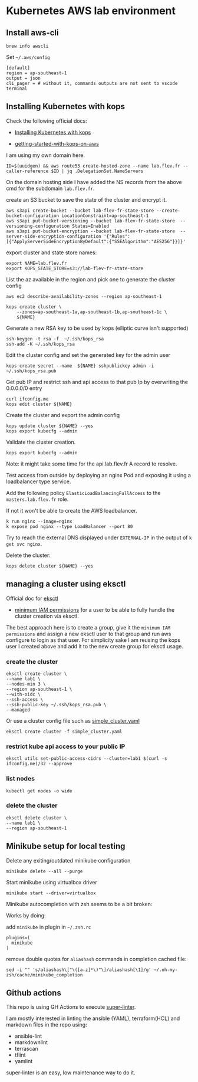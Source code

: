 # Kubernetes AWS lab environment

## Install aws-cli

```console
brew info awscli
```

Set `~/.aws/config`

```console
[default]
region = ap-southeast-1
output = json
cli_pager = # without it, commands outputs are not sent to vscode terminal
```

## Installing Kubernetes with kops

Check the following official docs:

- [Installing Kubernetes with kops](https://kubernetes.io/docs/setup/production-environment/tools/kops/)

- [getting-started-with-kops-on-aws](https://github.com/kubernetes/kops/blob/master/docs/getting_started/aws.md#getting-started-with-kops-on-aws)

I am using my own domain here.

```console
ID=$(uuidgen) && aws route53 create-hosted-zone --name lab.flev.fr --caller-reference $ID | jq .DelegationSet.NameServers
```

On the domain hosting side I have added the NS records from the above cmd for the subdomain `lab.flev.fr`.

create an S3 bucket to save the state of the cluster and encrypt it.

```console
aws s3api create-bucket --bucket lab-flev-fr-state-store --create-bucket-configuration LocationConstraint=ap-southeast-1
aws s3api put-bucket-versioning --bucket lab-flev-fr-state-store  --versioning-configuration Status=Enabled
aws s3api put-bucket-encryption --bucket lab-flev-fr-state-store  --server-side-encryption-configuration '{"Rules":[{"ApplyServerSideEncryptionByDefault":{"SSEAlgorithm":"AES256"}}]}'
```

export cluster and state store names:

```console
export NAME=lab.flev.fr
export KOPS_STATE_STORE=s3://lab-flev-fr-state-store
```

List the az available in the region and pick one to generate the cluster config

```console
aws ec2 describe-availability-zones --region ap-southeast-1

kops create cluster \
    --zones=ap-southeast-1a,ap-southeast-1b,ap-southeast-1c \
    ${NAME}
```

Generate a new RSA key to be used by kops (elliptic curve isn't supported)

```console
ssh-keygen -t rsa -f  ~/.ssh/kops_rsa
ssh-add -K ~/.ssh/kops_rsa
```

Edit the cluster config and set the generated key for the admin user

```console
kops create secret --name  ${NAME} sshpublickey admin -i ~/.ssh/kops_rsa.pub
```

Get pub IP and restrict ssh and api access to that pub Ip by overwriting the 0.0.0.0/0 entry

```console
curl ifconfig.me
kops edit cluster ${NAME}
```

Create the cluster and export the admin config

```console
kops update cluster ${NAME} --yes
kops export kubecfg --admin
```

Validate the cluster creation.

```console
kops export kubecfg --admin
```

Note: it might take some time for the api.lab.flev.fr A record to resolve.

Test access from outside by deploying an nginx Pod and exposing it using a loadbalancer type service.

Add the following policy `ElasticLoadBalancingFullAccess` to the `masters.lab.flev.fr` role.

If not it won't be able to create the AWS loadbalancer.

```console
k run nginx --image=nginx
k expose pod nginx --type LoadBalancer --port 80
```

Try to reach the external DNS displayed under `EXTERNAL-IP` in the output of `k get svc nginx`.

Delete the cluster:

```console
kops delete cluster ${NAME} --yes
```

## managing a cluster using eksctl

Official doc for [eksctl](https://eksctl.io/)

- [minimum IAM permissions](https://eksctl.io/usage/minimum-iam-policies/) for a user to be able to fully handle the cluster creation via eksctl.

The best approach here is to create a group, give it the `minimum IAM permissions` and assign a new eksctl user to that group and run aws configure to login as that user.
For simplicity sake I am reusing the kops user I created above and add it to the new create group for eksctl usage.

### create the cluster

```console
eksctl create cluster \
--name lab1 \
--nodes-min 3 \
--region ap-southeast-1 \
--with-oidc \
--ssh-access \
--ssh-public-key ~/.ssh/kops_rsa.pub \
--managed
```

Or use a cluster config file such as [simple_cluster.yaml](./simple_cluster.yaml)

```console
eksctl create cluster -f simple_cluster.yaml
```

### restrict kube api access to your public IP

```console
eksctl utils set-public-access-cidrs --cluster=lab1 $(curl -s ifconfig.me)/32 --approve
```

### list nodes

```console
kubectl get nodes -o wide
```

### delete the cluster

```console
eksctl delete cluster \
--name lab1 \
--region ap-southeast-1
```

## Minikube setup for local testing

Delete any exiting/outdated minikube configuration

```console
minikube delete --all --purge
```

Start minikube using virtualbox driver

```console
minikube start --driver=virtualbox
```

Minikube autocompletion with zsh seems to be a bit broken:

Works by doing:

add  `minikube` in  plugin in `~/.zsh.rc`

```console
plugins=(
  minikube
)
```

remove double quotes for `aliashash` commands in completion cached file:

```console
sed -i "" 's/aliashash\["\([a-z]*\)"\]/aliashash[\1]/g' ~/.oh-my-zsh/cache/minikube_completion
```

## Github actions

This repo is using GH Actions to execute [super-linter](https://github.com/github/super-linter).

I am mostly interested in linting the ansible (YAML), terraform(HCL) and markdown files in the repo using:

- ansible-lint
- markdownlint
- terrascan
- tflint
- yamlint

super-linter is an easy, low maintenance way to do it.
